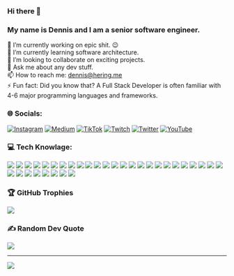 ### Hi there 👋 
### My name is Dennis and I am a senior software engineer.


🔭 I’m currently working on epic shit. 😉<br>
🌱 I’m currently learning software architecture.<br>
👯 I’m looking to collaborate on exciting projects.<br>
💬 Ask me about any dev stuff.<br>
📫 How to reach me: dennis@hering.me<br>
⚡ Fun fact: Did you know that? A Full Stack Developer is often familiar with 4-6 major programming languages and frameworks.<br>


<!--🤔 I’m looking for help with ...-->


### 🌐 Socials:
[![Instagram](https://img.shields.io/badge/Instagram-%23E4405F.svg?logo=Instagram&logoColor=white)](https://instagram.com/denherrring) [![Medium](https://img.shields.io/badge/Medium-12100E?logo=medium&logoColor=white)](https://medium.com/@joeel56) [![TikTok](https://img.shields.io/badge/TikTok-%23000000.svg?logo=TikTok&logoColor=white)](https://tiktok.com/@denherrring) [![Twitch](https://img.shields.io/badge/Twitch-%239146FF.svg?logo=Twitch&logoColor=white)](https://twitch.tv/mrcrunsh) [![Twitter](https://img.shields.io/badge/Twitter-%231DA1F2.svg?logo=Twitter&logoColor=white)](https://twitter.com/mrcrunsh) [![YouTube](https://img.shields.io/badge/YouTube-%23FF0000.svg?logo=YouTube&logoColor=white)](https://youtube.com/c/denherrring) 


### 💻 Tech Knowlage:

![](https://img.shields.io/badge/Angular-SPA-DD0031?style=for-the-badge&logo=angular)
![](https://img.shields.io/badge/Vue-SPA-4FC08D?style=for-the-badge&logo=vue.js)
![](https://img.shields.io/badge/Bulma-CSS-00D1B2?style=for-the-badge&logo=bulma)
![](https://img.shields.io/badge/Bootstrap-CSS-7952B3?style=for-the-badge&logo=bootstrap)
![](https://img.shields.io/badge/Tailwind-CSS-06B6D4?style=for-the-badge&logo=tailwindcss)
![](https://img.shields.io/badge/NestJS-JS/TS-E0234E?style=for-the-badge&logo=nestjs)
![](https://img.shields.io/badge/ExpressJS-JS/TS-000000?style=for-the-badge&logo=express)
![](https://img.shields.io/badge/Laravel-PHP-FF2D20?style=for-the-badge&logo=laravel)
![](https://img.shields.io/badge/Symfony-PHP-000000?style=for-the-badge&logo=symfony)
![](https://img.shields.io/badge/ASP.NETcore-.NET-512BD4?style=for-the-badge&logo=.net)
![](https://img.shields.io/badge/ASP.NETmaui-.NET-512BD4?style=for-the-badge&logo=.net)
![](https://img.shields.io/badge/MQTT-Broker-660066?style=for-the-badge&logo=mqtt)
![](https://img.shields.io/badge/Kafka-Broker-231f20?style=for-the-badge&logo=apachekafka)
![](https://img.shields.io/badge/Socket.IO-Broker-010101?style=for-the-badge&logo=socket.io)
![](https://img.shields.io/badge/docker-Virtualization-2496ED?style=for-the-badge&logo=docker)
![](https://img.shields.io/badge/Ansible-Virtualization-EE0000?style=for-the-badge&logo=ansible)
![](https://img.shields.io/badge/Terraform-Virtualization-7B42BC?style=for-the-badge&logo=terraform)
![](https://img.shields.io/badge/Apache-Server-D22128?style=for-the-badge&logo=apache)
![](https://img.shields.io/badge/NGINX-Server-009639?style=for-the-badge&logo=nginx)
![](https://img.shields.io/badge/Mosquitto-Server-3c5280?style=for-the-badge&logo=eclipsemosqitto)
![](https://img.shields.io/badge/MySQL-DB-4479A1?style=for-the-badge&logo=mysql)
![](https://img.shields.io/badge/MariaDB-DB-003545?style=for-the-badge&logo=mariadb)
![](https://img.shields.io/badge/MSSQL-DB-CC2927?style=for-the-badge&logo=microsoftsqlserver)
![](https://img.shields.io/badge/SQLite-DB-003b57?style=for-the-badge&logo=sqlite)
![](https://img.shields.io/badge/Redis-DB-DC382D?style=for-the-badge&logo=redis)
![](https://img.shields.io/badge/MongoDB-DB-47A248?style=for-the-badge&logo=mongodb)
![](https://img.shields.io/badge/Azure-Cloud-0078D4?style=for-the-badge&logo=microsoftazure)
![](https://img.shields.io/badge/AWS-Cloud-232F3E?style=for-the-badge&logo=amazonaws)
![](https://img.shields.io/badge/Firebase-Cloud-FFCA28?style=for-the-badge&logo=firebase)
![](https://img.shields.io/badge/Amplify-Cloud-FF9900?style=for-the-badge&logo=awsamplify)
![](https://img.shields.io/badge/Ubuntu-OS-E95420?style=for-the-badge&logo=ubuntu)
![](https://img.shields.io/badge/Windows-OS-0078D4?style=for-the-badge&logo=windows)
![](https://img.shields.io/badge/MacOS-OS-000000?style=for-the-badge&logo=macos)



<!--
![HTML5](https://img.shields.io/badge/html5-%23E34F26.svg?style=for-the-badge&logo=html5&logoColor=white) ![PHP](https://img.shields.io/badge/php-%23777BB4.svg?style=for-the-badge&logo=php&logoColor=white) ![JavaScript](https://img.shields.io/badge/javascript-%23323330.svg?style=for-the-badge&logo=javascript&logoColor=%23F7DF1E) ![Bootstrap](https://img.shields.io/badge/bootstrap-%23563D7C.svg?style=for-the-badge&logo=bootstrap&logoColor=white) ![jQuery](https://img.shields.io/badge/jquery-%230769AD.svg?style=for-the-badge&logo=jquery&logoColor=white) ![Less](https://img.shields.io/badge/less-2B4C80?style=for-the-badge&logo=less&logoColor=white) ![NPM](https://img.shields.io/badge/NPM-%23000000.svg?style=for-the-badge&logo=npm&logoColor=white) ![SASS](https://img.shields.io/badge/SASS-hotpink.svg?style=for-the-badge&logo=SASS&logoColor=white) ![Symfony](https://img.shields.io/badge/symfony-%23000000.svg?style=for-the-badge&logo=symfony&logoColor=white) ![Vue.js](https://img.shields.io/badge/vuejs-%2335495e.svg?style=for-the-badge&logo=vuedotjs&logoColor=%234FC08D) ![Webpack](https://img.shields.io/badge/webpack-%238DD6F9.svg?style=for-the-badge&logo=webpack&logoColor=black) ![Nginx](https://img.shields.io/badge/nginx-%23009639.svg?style=for-the-badge&logo=nginx&logoColor=white) ![MySQL](https://img.shields.io/badge/mysql-%2300f.svg?style=for-the-badge&logo=mysql&logoColor=white) ![Gimp Gnu Image Manipulation Program](https://img.shields.io/badge/Gimp-657D8B?style=for-the-badge&logo=gimp&logoColor=FFFFFF) ![Docker](https://img.shields.io/badge/docker-%230db7ed.svg?style=for-the-badge&logo=docker&logoColor=white) ![Notion](https://img.shields.io/badge/Notion-%23000000.svg?style=for-the-badge&logo=notion&logoColor=white)
-->

### 🏆 GitHub Trophies
![](https://github-profile-trophy.vercel.app/?username=DenHerrRing&theme=darkhub&no-frame=false&no-bg=true&margin-w=4)

### ✍️ Random Dev Quote
![](https://quotes-github-readme.vercel.app/api?type=horizontal&theme=radical)

---
[![](https://visitcount.itsvg.in/api?id=DenHerrRing&icon=6&color=11)](https://visitcount.itsvg.in)
